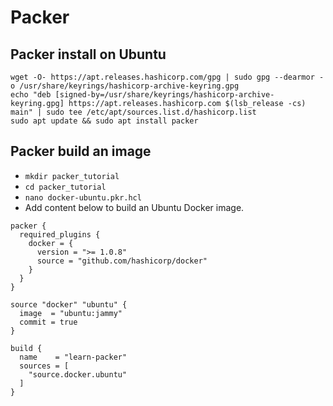 # Packer
## Packer install on Ubuntu
~~~
wget -O- https://apt.releases.hashicorp.com/gpg | sudo gpg --dearmor -o /usr/share/keyrings/hashicorp-archive-keyring.gpg
echo "deb [signed-by=/usr/share/keyrings/hashicorp-archive-keyring.gpg] https://apt.releases.hashicorp.com $(lsb_release -cs) main" | sudo tee /etc/apt/sources.list.d/hashicorp.list
sudo apt update && sudo apt install packer
~~~

## Packer build an image
- `mkdir packer_tutorial`
- `cd packer_tutorial`
- `nano docker-ubuntu.pkr.hcl`
- Add content below to build an Ubuntu Docker image.
~~~
packer {
  required_plugins {
    docker = {
      version = ">= 1.0.8"
      source = "github.com/hashicorp/docker"
    }
  }
}

source "docker" "ubuntu" {
  image  = "ubuntu:jammy"
  commit = true
}

build {
  name    = "learn-packer"
  sources = [
    "source.docker.ubuntu"
  ]
}

~~~
